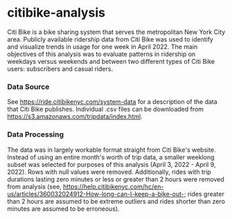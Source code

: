 # citibike-analysis
Citi Bike is a bike sharing system that serves the metropolitan New York City area. Publicly available ridership data from Citi Bike was used to identify and visualize trends in usage for one week in April 2022. The main objectives of this analysis was to evaluate patterns in ridership on weekdays versus weekends and between two different types of Citi Bike users: subscribers and casual riders. 

### Data Source
See https://ride.citibikenyc.com/system-data for a description of the data that Citi Bike publishes. Individual .csv files can be downloaded from https://s3.amazonaws.com/tripdata/index.html. 

### Data Processing
The data was in largely workable format straight from Citi Bike's website. Instead of using an entire month's worth of trip data, a smaller weeklong subset was selected for purposes of this analysis (April 3, 2022 - April 9, 2022). Rows with null values were removed. Additionally, rides with trip durations lasting zero minutes or less or greater than 2 hours were removed from analysis (see, https://help.citibikenyc.com/hc/en-us/articles/360032024912-How-long-can-I-keep-a-bike-out-; rides greater than 2 hours are assumed to be extreme outliers and rides shorter than zero minutes are assumed to be erroneous).

# 
